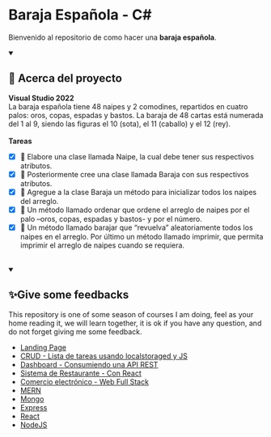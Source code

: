 # Baraja Española - C#
Bienvenido al repositorio de como hacer una <b>baraja española</b>.
<br>

<details open="">
  <summary><h2>🚀 Acerca del proyecto</h2></summary>
<p dir="auto"> 
<b>Visual Studio 2022</b>
<br>
La baraja española tiene 48 naipes y 2 comodines, repartidos en cuatro palos: oros, copas, espadas y bastos. 
La baraja de 48 cartas está numerada del 1 al 9, siendo las figuras el 10 (sota), el 11 (caballo) y el 12 (rey). 
<br><br>
<b>Tareas</b>

- [x] 📁 Elabore una clase llamada Naipe, la cual debe tener sus respectivos atributos.
  <br>
- [x] 📁 Posteriormente cree una clase llamada Baraja con sus respectivos atributos. 
  <br>
- [x] 📁 Agregue a la clase Baraja un método para inicializar todos los naipes del arreglo. 
  <br>
- [x] 📁 Un método llamado ordenar que ordene el arreglo de naipes por el palo –oros, copas, espadas y bastos- y por el número. 
  <br>
- [x] 📁 Un método llamado barajar que “revuelva” aleatoriamente todos los naipes en el arreglo. Por último un método llamado imprimir, que permita imprimir el arreglo de naipes cuando se requiera.
  <br><br>
</p>
</details>


<details open="">
  <summary><h2>✨Give some feedbacks</h2></summary>
<p dir="auto">
  This repository is one of some season of courses I am doing, feel as your home reading it, we will learn together, it is ok if you have any question, and do not forget giving me some feedback.
  </br>
  <ul>
    <li><a href="https://github.com/EdwinCruz13/LandingPage/">Landing Page</a></li>
    <li><a href="https://github.com/EdwinCruz13/Ucamp-Crud">CRUD - Lista de tareas usando localstoraged y JS</a></li>
    <li><a href="https://github.com/EdwinCruz13/Ucamp-Dashboard/">Dashboard - Consumiendo una API REST</a></li>
    <li><a href="https://github.com/EdwinCruz13/Ucamp-Restaurant">Sistema de Restaurante - Con React</a></li>
    <li><a href="https://github.com/EdwinCruz13/Ucamp-Ecommerce">Comercio electrónico - Web Full Stack</a></li>
    <li><a href="https://github.com/EdwinCruz13/MERN">MERN</a></li>
    <li><a href="#">Mongo</a></li>
    <li><a href="#">Express</a></li>
    <li><a href="#">React</a></li>
    <li><a href="https://github.com/EdwinCruz13/NodeJS-Lesson">NodeJS </a></li>
  </ul>

</p>
</details>

